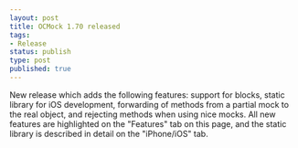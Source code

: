 ```yaml
---
layout: post
title: OCMock 1.70 released
tags:
- Release
status: publish
type: post
published: true
---
```

New release which adds the following features: support for blocks, static library for iOS development, forwarding of methods from a partial mock to the real object, and rejecting methods when using nice mocks. All new features are highlighted on the "Features" tab on this page, and the static library is described in detail on the "iPhone/iOS" tab.
